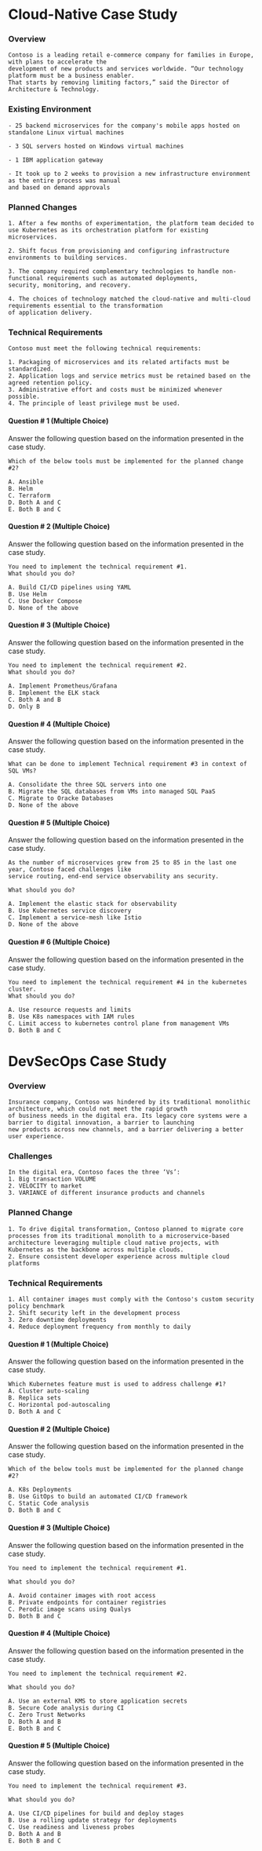 # Cloud-Native Case Study

### Overview
```
Contoso is a leading retail e-commerce company for families in Europe, with plans to accelerate the 
development of new products and services worldwide. “Our technology platform must be a business enabler. 
That starts by removing limiting factors,” said the Director of Architecture & Technology. 
```

### Existing Environment
```
- 25 backend microservices for the company's mobile apps hosted on standalone Linux virtual machines

- 3 SQL servers hosted on Windows virtual machines

- 1 IBM application gateway

- It took up to 2 weeks to provision a new infrastructure environment as the entire process was manual 
and based on demand approvals
```


### Planned Changes
```
1. After a few months of experimentation, the platform team decided to use Kubernetes as its orchestration platform for existing microservices. 

2. Shift focus from provisioning and configuring infrastructure environments to building services.

3. The company required complementary technologies to handle non-functional requirements such as automated deployments, 
security, monitoring, and recovery.

4. The choices of technology matched the cloud-native and multi-cloud requirements essential to the transformation 
of application delivery.
```

### Technical Requirements
```
Contoso must meet the following technical requirements:

1. Packaging of microservices and its related artifacts must be standardized.
2. Application logs and service metrics must be retained based on the agreed retention policy.
3. Administrative effort and costs must be minimized whenever possible.
4. The principle of least privilege must be used.
```

#### Question # 1 (Multiple Choice)
Answer the following question based on the information presented in the case study.
```
Which of the below tools must be implemented for the planned change #2?

A. Ansible
B. Helm
C. Terraform
D. Both A and C
E. Both B and C
```
#### Question # 2 (Multiple Choice)
Answer the following question based on the information presented in the case study.
```
You need to implement the technical requirement #1.
What should you do?

A. Build CI/CD pipelines using YAML
B. Use Helm
C. Use Docker Compose
D. None of the above
```

#### Question # 3 (Multiple Choice)
Answer the following question based on the information presented in the case study.
```
You need to implement the technical requirement #2.
What should you do?

A. Implement Prometheus/Grafana
B. Implement the ELK stack
C. Both A and B
D. Only B
```

#### Question # 4 (Multiple Choice)
Answer the following question based on the information presented in the case study.
```
What can be done to implement Technical requirement #3 in context of SQL VMs?

A. Consolidate the three SQL servers into one
B. Migrate the SQL databases from VMs into managed SQL PaaS
C. Migrate to Oracke Databases
D. None of the above
```

#### Question # 5 (Multiple Choice)
Answer the following question based on the information presented in the case study.
```
As the number of microservices grew from 25 to 85 in the last one year, Contoso faced challenges like 
service routing, end-end service observability ans security.

What should you do?

A. Implement the elastic stack for observability
B. Use Kubernetes service discovery
C. Implement a service-mesh like Istio
D. None of the above
```

#### Question # 6 (Multiple Choice)
Answer the following question based on the information presented in the case study.
```
You need to implement the technical requirement #4 in the kubernetes cluster.
What should you do?

A. Use resource requests and limits
B. Use K8s namespaces with IAM rules
C. Limit access to kubernetes control plane from management VMs
D. Both B and C
```

# DevSecOps Case Study

### Overview
```
Insurance company, Contoso was hindered by its traditional monolithic architecture, which could not meet the rapid growth 
of business needs in the digital era. Its legacy core systems were a barrier to digital innovation, a barrier to launching 
new products across new channels, and a barrier delivering a better user experience. 
```

### Challenges
```
In the digital era, Contoso faces the three ‘Vs’: 
1. Big transaction VOLUME
2. VELOCITY to market
3. VARIANCE of different insurance products and channels
```

### Planned Change
```
1. To drive digital transformation, Contoso planned to migrate core processes from its traditional monolith to a microservice-based architecture leveraging multiple cloud native projects, with Kubernetes as the backbone across multiple clouds.
2. Ensure consistent developer experience across multiple cloud platforms
```

### Technical Requirements
```
1. All container images must comply with the Contoso's custom security policy benchmark
2. Shift security left in the development process
3. Zero downtime deployments
4. Reduce deployment frequency from monthly to daily
```

#### Question # 1 (Multiple Choice)
Answer the following question based on the information presented in the case study.
```
Which Kubernetes feature must is used to address challenge #1?
A. Cluster auto-scaling
B. Replica sets
C. Horizontal pod-autoscaling
D. Both A and C
```

#### Question # 2 (Multiple Choice)
Answer the following question based on the information presented in the case study.
```
Which of the below tools must be implemented for the planned change #2?

A. K8s Deployments
B. Use GitOps to build an automated CI/CD framework
C. Static Code analysis 
D. Both B and C
```

#### Question # 3 (Multiple Choice)
Answer the following question based on the information presented in the case study.
```
You need to implement the technical requirement #1.

What should you do?

A. Avoid container images with root access
B. Private endpoints for container registries
C. Perodic image scans using Qualys
D. Both B and C
```

#### Question # 4 (Multiple Choice)
Answer the following question based on the information presented in the case study.
```
You need to implement the technical requirement #2.

What should you do?

A. Use an external KMS to store application secrets
B. Secure Code analysis during CI
C. Zero Trust Networks
D. Both A and B
E. Both B and C
```

#### Question # 5 (Multiple Choice)
Answer the following question based on the information presented in the case study.
```
You need to implement the technical requirement #3.

What should you do?

A. Use CI/CD pipelines for build and deploy stages
B. Use a rolling update strategy for deployments
C. Use readiness and liveness probes
D. Both A and B
E. Both B and C
```
